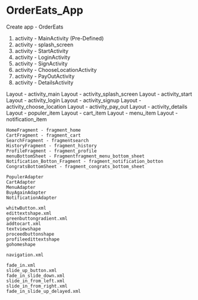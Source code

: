 # OrderEats_App

Create app - OrderEats

<!-- Create Activity Files -->

1. activity - MainActivity (Pre-Defined)
2. activity - splash_screen
3. activity - StartActivity
4. activity - LoginActivity
5. activity - SignActivity
6. activity - ChooseLocationActivity
7. activity - PayOutActivity
8. activity - DetailsActivity

<!-- Create Layout Files -->

Layout - activity_main
Layout - activity_splash_screen
Layout - activity_start
Layout - activity_login
Layout - activity_signup
Layout - activity_choose_location
Layout - activity_pay_out
Layout - activity_details
Layout - populer_item
Layout - cart_item
Layout - menu_item
Layout - notification_item

<!-- Create Fragments Files -->

    HomeFragment - fragment_home
    CartFragment - fragment_cart
    SearchFragment - fragmentsearch
    HistoryFragment - fragment_history
    ProfileFragment - fragment_profile
    menuBottomSheet - Fragmentfragment_menu_bottom_sheet
    Notification_Botton_Fragment - fragment_notification_botton
    CongratsBottomSheet - fragment_congrats_bottom_sheet

<!-- Create Adapter Files -->

    PopulerAdapter
    CartAdapter
    MenuAdapter
    BuyAgainAdapter
    NotificationAdapter

<!-- Create Drawable Files -->

    whitwButton.xml
    edittextshape.xml
    greenbuttongradient.xml
    addtocart.xml
    textviewshape
    proceedbuttonshape
    profileedittextshape
    gohomeshape

<!-- Create Navigation File -->

    navigation.xml

<!-- Create Animations File -->

    fade_in.xml
    slide_up_button.xml
    fade_in_slide_down.xml
    slide_in_from_left.xml
    slide_in_from_right.xml
    fade_in_slide_up_delayed.xml
